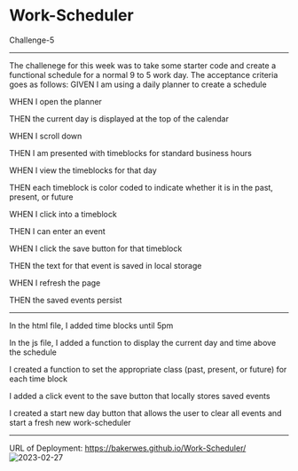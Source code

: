 # Work-Scheduler

Challenge-5

***

The challenege for this week was to take some starter code and create a functional schedule for a normal 9 to 5 work day. The acceptance criteria goes as follows:
GIVEN I am using a daily planner to create a schedule

WHEN I open the planner

THEN the current day is displayed at the top of the calendar

WHEN I scroll down

THEN I am presented with timeblocks for standard business hours

WHEN I view the timeblocks for that day

THEN each timeblock is color coded to indicate whether it is in the past, present, or future

WHEN I click into a timeblock

THEN I can enter an event

WHEN I click the save button for that timeblock

THEN the text for that event is saved in local storage

WHEN I refresh the page

THEN the saved events persist

***

In the html file, I added time blocks until 5pm

In the js file, I added a function to display the current day and time above the schedule

I created a function to set the appropriate class (past, present, or future) for each time block

I added a click event to the save button that locally stores saved events

I created a start new day button that allows the user to clear all events and start a fresh new work-scheduler

***
URL of Deployment: https://bakerwes.github.io/Work-Scheduler/
![2023-02-27](https://user-images.githubusercontent.com/122948418/221752690-6894156b-7f6f-48c0-b8d6-c132fe265a73.png)
